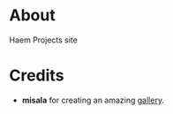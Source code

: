 # About 

Haem Projects site

# Credits

- **misala** for creating an amazing [gallery](https://codepen.io/p0waqqatsi/pen/poXNxMY).
